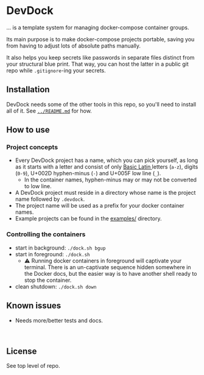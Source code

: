 ﻿
DevDock
=======

… is a template system for managing docker-compose container groups.

Its main purpose is to make docker-compose projects portable,
saving you from having to adjust lots of absolute paths manually.

It also helps you keep secrets like passwords in separate files
distinct from your structural blue print. That way, you can host the
latter in a public git repo while `.gitignore`-ing your secrets.





Installation
------------

DevDock needs some of the other tools in this repo,
so you'll need to install all of it.
See [`../README.md`](../README.md) for how.




How to use
----------

### Project concepts

* Every DevDock project has a name, which you can pick yourself,
  as long as it starts with a letter and consist of only [Basic Latin
  ](https://en.wikipedia.org/wiki/Basic_Latin_%28Unicode_block%29)
  letters (`a-z`), digits (`0-9`), U+002D hyphen-minus (`-`) and
  U+005F low line (`_`).
  * In the container names, hyphen-minus may or may not be converted to
    low line.
* A DevDock project must reside in a directory whose name is the
  project name followed by `.devdock`.
* The project name will be used as a prefix for your docker container names.
* Example projects can be found in the [examples/](examples/) directory.


### Controlling the containers

* start in background: `./dock.sh bgup`
* start in foreground: `./dock.sh`
  * ⚠ Running docker containers in foreground will captivate your terminal.
    There is an un-captivate sequence hidden somewhere in the Docker docs,
    but the easier way is to have another shell ready to stop the container.
* clean shutdown: `./dock.sh down`






Known issues
------------

* Needs more/better tests and docs.




&nbsp;


License
-------

See top level of repo.




